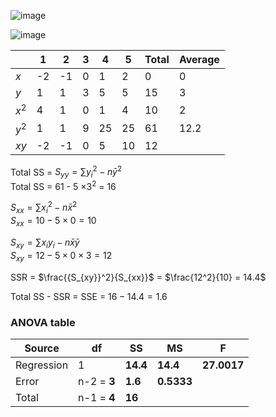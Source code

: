 
![image](https://github.com/user-attachments/assets/e04830b5-9324-4220-8ab9-f572a2f80b34)  
  
![image](https://github.com/user-attachments/assets/110a1c89-6f87-488f-acc9-1dbbef2317f3)  


|       |   1  |   2  |   3  |   4  |   5  | Total | Average |  
|-------|------|------|------|------|------|-------|---------|  
|  $x$  |  -2  |  -1  |   0  |   1  |   2  |   0   |    0    |  
|  $y$  |   1  |   1  |   3  |   5  |   5  |   15  |    3    |  
| $x^2$ |   4  |   1  |   0  |   1  |   4  |   10  |    2    |  
| $y^2$ |   1  |   1  |   9  |  25  |  25  |   61  |   12.2  |  
|  $xy$ |  -2  |  -1  |   0  |   5  |  10  |   12  |         |


Total SS = $S_{yy} = \sum{{y_{i}}^2} - n {\bar{y}}^2$  
Total SS = 61 - 5 $\times 3^2$ = 16 

$S_{xx} = \sum{{x_{i}}^2} - n\bar{x}^2$  
$S_{xx} = 10 - 5 \times 0 = 10$  

$S_{xy} = \sum{x_{i}y_{i}} - n\bar{x}\bar{y}$  
$S_{xy} = 12 - 5 \times 0 \times 3 = 12$  

SSR = $\frac{{S_{xy}}^2}{S_{xx}}$ = $\frac{12^2}{10} = 14.4$  

Total SS - SSR = SSE = $16 - 14.4 = 1.6$


### ANOVA table  

|   Source   |      df     |   SS   |     MS     |     F     |  
|------------|-------------|--------|------------|-----------|  
| Regression |       1     |**14.4**|  **14.4**  |**27.0017**|  
| Error      | n-2 = **3** | **1.6**| **0.5333** |  
| Total      | n-1 = **4** |**16**  |  


